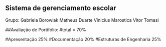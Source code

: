 ## Sistema de gerenciamento escolar

Grupo:
Gabriela Borowiak
Matheus Duarte
Vinicius Marostica
Vitor Tomasi

##Avaliação de Portifólio:
#total = 70%

#Apresentação	            25%
#Documentação	            20%
#Estruturas de Engenharia	25%
